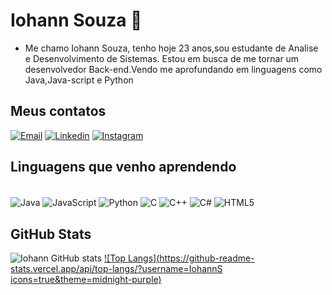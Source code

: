 # Iohann Souza 👾
 - Me chamo Iohann Souza, tenho hoje 23 anos,sou estudante de Analise e Desenvolvimento de Sistemas. Estou em busca de me tornar um desenvolvedor Back-end.Vendo me aprofundando em linguagens como Java,Java-script e Python
## Meus contatos
 [![Email](https://img.shields.io/badge/Gmail-D14836?style=for-the-badge&logo=gmail&logoColor=white)](mailto:iohannsouza72@gmail.com)
 [![Linkedin](https://img.shields.io/badge/Instagram-E4405F?style=for-the-badge&logo=instagram&logoColor=white)](https://www.instagram.com/iora_/)
 [![Instagram](https://img.shields.io/badge/LinkedIn-0077B5?style=for-the-badge&logo=linkedin&logoColor=white)](https://www.linkedin.com/in/iohann-souza/)
## Linguagens que venho aprendendo
<div style= "display: inline_block"><br/>
   <img align=center alt="Java" src="https://img.shields.io/badge/Java-ED8B00?style=for-the-badge&logo=openjdk&logoColor=white">
   <img align=center alt="JavaScript" src="https://img.shields.io/badge/JavaScript-323330?style=for-the-badge&logo=javascript&logoColor=F7DF1E">
   <img align=center alt="Python" src="https://img.shields.io/badge/Python-14354C?style=for-the-badge&logo=python&logoColor=white">
   <img align=center alt="C" src="https://img.shields.io/badge/C-00599C?style=for-the-badge&logo=c&logoColor=white">
   <img align=center alt="C++" src="https://img.shields.io/badge/C%2B%2B-00599C?style=for-the-badge&logo=c%2B%2B&logoColor=white">
   <img align=center alt="C#" src="https://img.shields.io/badge/C%23-239120?style=for-the-badge&logo=c-sharp&logoColor=white">
   <img align=center alt="HTML5" src="https://img.shields.io/badge/HTML5-E34F26?style=for-the-badge&logo=html5&logoColor=white">
 </div>

## GitHub Stats
![Iohann GitHub stats](https://github-readme-stats.vercel.app/api?username=IohannS&show_icons=true&theme=midnight-purple)
[![Top Langs](https://github-readme-stats.vercel.app/api/top-langs/?username=IohannS icons=true&theme=midnight-purple)](https://github.com/IohannS/github-readme-stats)
